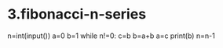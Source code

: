 # 3.fibonacci-n-series
n=int(input())
a=0
b=1
while n!=0:
    c=b
    b=a+b
    a=c
    print(b)
    n=n-1
